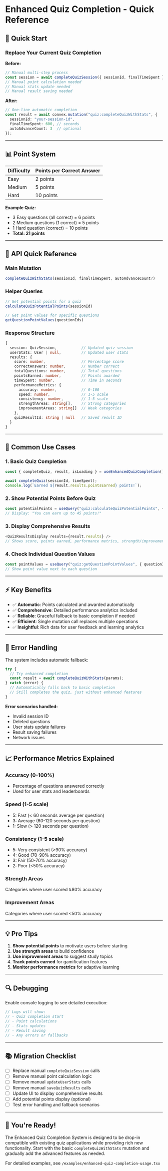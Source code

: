 # Enhanced Quiz Completion - Quick Reference

## 🚀 Quick Start

### Replace Your Current Quiz Completion

**Before:**
```typescript
// Manual multi-step process
const session = await completeQuizSession({ sessionId, finalTimeSpent });
// Manual point calculation needed
// Manual stats update needed
// Manual result saving needed
```

**After:**
```typescript
// One-line automatic completion
const result = await convex.mutation("quiz:completeQuizWithStats", {
  sessionId: "your-session-id",
  finalTimeSpent: 600, // seconds
  autoAdvanceCount: 3  // optional
});
```

---

## 📊 Point System

| Difficulty | Points per Correct Answer |
|-----------|---------------------------|
| Easy      | 2 points                 |
| Medium    | 5 points                 |
| Hard      | 10 points                |

**Example Quiz:**
- 3 Easy questions (all correct) = 6 points
- 2 Medium questions (1 correct) = 5 points  
- 1 Hard question (correct) = 10 points
- **Total: 21 points**

---

## 🔧 API Quick Reference

### Main Mutation
```typescript
completeQuizWithStats(sessionId, finalTimeSpent, autoAdvanceCount?)
```

### Helper Queries
```typescript
// Get potential points for a quiz
calculateQuizPotentialPoints(sessionId)

// Get point values for specific questions
getQuestionPointValues(questionIds)
```

### Response Structure
```typescript
{
  session: QuizSession,           // Updated quiz session
  userStats: User | null,         // Updated user stats
  results: {
    score: number,                // Percentage score
    correctAnswers: number,       // Number correct
    totalQuestions: number,       // Total questions
    pointsEarned: number,         // Points awarded
    timeSpent: number,            // Time in seconds
    performanceMetrics: {
      accuracy: number,           // 0-100
      speed: number,              // 1-5 scale
      consistency: number,        // 1-5 scale
      strengthAreas: string[],    // Strong categories
      improvementAreas: string[]  // Weak categories
    },
    quizResultId: string | null   // Saved result ID
  }
}
```

---

## 🎯 Common Use Cases

### 1. Basic Quiz Completion
```typescript
const { completeQuiz, result, isLoading } = useEnhancedQuizCompletion();

await completeQuiz(sessionId, timeSpent);
console.log(`Earned ${result.results.pointsEarned} points!`);
```

### 2. Show Potential Points Before Quiz
```typescript
const potentialPoints = useQuery("quiz:calculateQuizPotentialPoints", { sessionId });
// Display: "You can earn up to 45 points!"
```

### 3. Display Comprehensive Results
```typescript
<QuizResultsDisplay results={result.results} />
// Shows score, points earned, performance metrics, strength/improvement areas
```

### 4. Check Individual Question Values
```typescript
const pointValues = useQuery("quiz:getQuestionPointValues", { questionIds });
// Show point value next to each question
```

---

## ⚡ Key Benefits

- ✅ **Automatic**: Points calculated and awarded automatically
- ✅ **Comprehensive**: Detailed performance analytics included
- ✅ **Reliable**: Graceful fallback to basic completion if needed
- ✅ **Efficient**: Single mutation call replaces multiple operations
- ✅ **Insightful**: Rich data for user feedback and learning analytics

---

## 🛟 Error Handling

The system includes automatic fallback:

```typescript
try {
  // Try enhanced completion
  const result = await completeQuizWithStats(params);
} catch (error) {
  // Automatically falls back to basic completion
  // Still completes the quiz, just without enhanced features
}
```

**Error scenarios handled:**
- Invalid session ID
- Deleted questions
- User stats update failures
- Result saving failures
- Network issues

---

## 📈 Performance Metrics Explained

### Accuracy (0-100%)
- Percentage of questions answered correctly
- Used for user stats and leaderboards

### Speed (1-5 scale)
- 5: Fast (< 60 seconds average per question)
- 3: Average (60-120 seconds per question)  
- 1: Slow (> 120 seconds per question)

### Consistency (1-5 scale)
- 5: Very consistent (>90% accuracy)
- 4: Good (70-90% accuracy)
- 3: Fair (50-70% accuracy)
- 2: Poor (<50% accuracy)

### Strength Areas
Categories where user scored ≥80% accuracy

### Improvement Areas  
Categories where user scored <50% accuracy

---

## 💡 Pro Tips

1. **Show potential points** to motivate users before starting
2. **Use strength areas** to build confidence  
3. **Use improvement areas** to suggest study topics
4. **Track points earned** for gamification features
5. **Monitor performance metrics** for adaptive learning

---

## 🔍 Debugging

Enable console logging to see detailed execution:
```typescript
// Logs will show:
// - Quiz completion start
// - Point calculations
// - Stats updates  
// - Result saving
// - Any errors or fallbacks
```

---

## 📚 Migration Checklist

- [ ] Replace manual `completeQuizSession` calls
- [ ] Remove manual point calculation logic
- [ ] Remove manual `updateUserStats` calls  
- [ ] Remove manual `saveQuizResults` calls
- [ ] Update UI to display comprehensive results
- [ ] Add potential points display (optional)
- [ ] Test error handling and fallback scenarios

---

## 🎉 You're Ready!

The Enhanced Quiz Completion System is designed to be drop-in compatible with existing quiz applications while providing rich new functionality. Start with the basic `completeQuizWithStats` mutation and gradually add the advanced features as needed.

For detailed examples, see `/examples/enhanced-quiz-completion-usage.tsx`